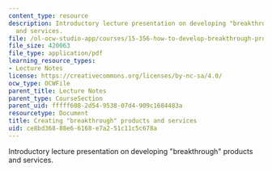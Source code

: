 ```yaml
---
content_type: resource
description: Introductory lecture presentation on developing "breakthrough" products
  and services.
file: /ol-ocw-studio-app/courses/15-356-how-to-develop-breakthrough-products-and-services-spring-2004/ce8bd36888e66168e7a251c11c5c678a_lec1_intro.pdf
file_size: 420063
file_type: application/pdf
learning_resource_types:
- Lecture Notes
license: https://creativecommons.org/licenses/by-nc-sa/4.0/
ocw_type: OCWFile
parent_title: Lecture Notes
parent_type: CourseSection
parent_uid: fffff608-2d54-9538-07d4-909c1684483a
resourcetype: Document
title: Creating "breakthrough" products and services
uid: ce8bd368-88e6-6168-e7a2-51c11c5c678a
---
```

Introductory lecture presentation on developing "breakthrough" products and services.